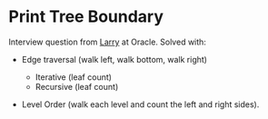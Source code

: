 # Print Tree Boundary
Interview question from [Larry](mailto:larry.zhu@oracle.com) at Oracle.  Solved with:
* Edge traversal (walk left, walk bottom, walk right)

   * Iterative (leaf count)
   * Recursive (leaf count)
* Level Order (walk each level and count the left and right sides).
